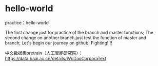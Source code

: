 # hello-world
practice：hello-world


The first change just for practice of the branch and master functions;
The second change on another branch,just test the function of master and branch;
Let's begin our journey on github;
Fighting!!!!

中文数据集pretrain（人工智能研究院）：https://data.baai.ac.cn/details/WuDaoCorporaText
